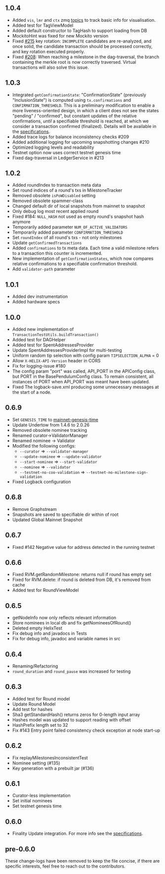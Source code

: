 ## 1.0.4
-  Added `vis`, `lmr` and `ctx` zmq [topics](https://github.com/HelixNetwork/pendulum#messageq) to track basic info for visualisation.
-  Added test for TagViewModel
-  Added default constructor to TagHash to support loading from DB
-  MockitoHint was fixed for new Mockito version
-  Fixed [#215](https://github.com/HelixNetwork/pendulum/issues/215) key rotation: `INCOMPLETE` candidates are re-analyzed, and once solid, the candidate transaction should be processed correctly, and key rotation executed properly. 
-  Fixed [#208](https://github.com/HelixNetwork/pendulum/issues/208): When reaching a milestone in the dag-traversal, the branch containing the merkle root is now correctly traversed. Virtual transactions will also solve this issue. 

## 1.0.3
-  Integrated `getConfirmationState`: "ConfirmationState" (previously "InclusionState") is computed using `tx.confirmations` and `CONFIRMATION_THRESHOLD`. This is a preliminary modification to enable a more liveness-oriented design, in which a client does not see the states "pending" / "confirmed", but constant updates of the relative confirmations, _until_ a specifiable threshold is reached, at which we consider a transaction confirmed (finalized). Details will be available in the [specifications](https://github.com/HelixNetwork/helix-specs/tree/master/specs/1.0).
-  Added trace logs for balance inconsistency checks #209
-  Added additional logging for upcoming snapshotting changes #210
-  Optimized logging levels and readability
-  Testnet option now uses correct testnet genesis time
-  Fixed dag-traversal in LedgerService in #213

## 1.0.2
-  Added roundIndex to transaction meta data
-  Set round indices of a round's txs in MilestoneTracker
-  Removed obsolete `isPoWDisabled` setting
-  Removed obsolete spammer-class
-  Changed default dir of local snapshots from mainnet to snapshot
-  Only debug log most recent applied round
-  Fixed #184: `NULL_HASH` not used as empty round's snapshot hash anymore
-  Temporarily added parameter `NUM_OF_ACTIVE_VALIDATORS`
-  Temporarily added parameter `CONFIRMATION_THRESHOLD`
-  Set `roundIndex` of all round's txs - not only milestones
-  Update `getConfirmedTransactions`
-  Added `confirmations` to tx meta data. Each time a valid milestone refers to a transaction this counter is incremented.
-  New implementation of `getConfirmationStates`, which now compares relative confirmations to a specifiable confirmation threshold.
-  Add `validator-path` parameter

## 1.0.1
-   Added dev instrumentation
-   Added hardware specs

## 1.0.0
-   Added new implementation of `TransactionTestUtils.buildTransaction()`
-   Added test for DAGHelper
-   Added test for SpentAddressesProvider
-   Update SpentAddressesProviderImpl for multi-testing
-   Uniform random tip selection with config param `TIPSELECTION_ALPHA` = 0
-   Allow `X-HELIX-API-Version` header in CORS
-   Fix for logging-issue #180
-   The config param "port" was called, API_PORT in the APIConfig class, but PORT in the BasePendulumConfig class. To remain consistent, all instances of PORT when API_PORT was meant have been updated.
-   Fixed The logback-save.xml producing some unnecessary messages at the start of a node.  

## 0.6.9
-   Set `GENESIS_TIME` to [mainnet-genesis-time](https://github.com/HelixNetwork/helix-dao-data#genesis-time)
-   Update Undertow from 1.4.6 to 2.0.26
-   Removed obsolete nominee tracking
-   Renamed curator->ValidatorManager
-   Renamed nominee -> Validator
-   Modified the following configs:
    - `--curator` => `--validator-manager`
    - `--update-nominee` => `--update-validator`
    - `--start-nominee` => `--start-validator`
    - `--nominee` => `--validator`
    - `--testnet-no-coo-validation` => `--testnet-no-milestone-sign-validation`
-   Fixed Logback configuration

## 0.6.8
-   Remove Graphstream
-   Snapshots are saved to specifiable dir within of root
-   Updated Global Mainnet Snapshot

## 0.6.7
-   Fixed #142 Negative value for address detected in the running testnet

## 0.6.6
-   Fixed RVM.getRandomMilestone: returns null if round has empty set
-   Fixed for RVM.delete: if round is deleted from DB, it's removed from cache
-   Added test for RoundViewModel

## 0.6.5
-   getNodeInfo now only reflects relevant information
-   Store nominees in local db and fix getNomineesOfRound()
-   Deleted empty HelixTest
-   Fix debug info and javadocs in Tests
-   Fix for debug info, javadoc and variable names in src

## 0.6.4
-   Renaming/Refactoring
-   `round_duration` and `round_pause` was increased for testing

## 0.6.3
-   Added test for Round model
-   Update Round Model
-   Add test for hashes
-   Sha3 getStandardHash() returns zeros for 0-length input array
-   Hashes model was updated to support reading with offset
-   HashPrefix length set to 32
-   Fix #143 Entry point failed consistency check exception at node start-up

## 0.6.2
-   Fix replayMilestonesInconsistentTest
-   Nominee setting (#135)
-   Key generation with a prebuilt jar (#136)

## 0.6.1
-   Curator-less implementation
-   Set initial nominees
-   Set testnet genesis time

## 0.6.0
-   Finality Update integration. For more info see the [specifications](https://github.com/HelixNetwork/helix-specs/blob/master/specs/1.0/finality.md).

## pre-0.6.0

These change-logs have been removed to keep the file concise, if there are specific interests, feel free to reach out to the contributors.
